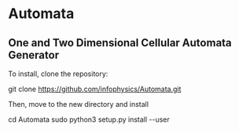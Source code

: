 # Automata
One and Two Dimensional Cellular Automata Generator
----------------------------------------------------

To install, clone the repository:

git clone https://github.com/infophysics/Automata.git

Then, move to the new directory and install

cd Automata
sudo python3 setup.py install --user

